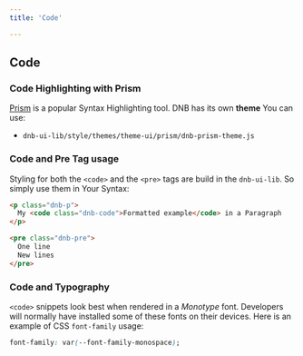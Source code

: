 ```yaml
---
title: 'Code'

---
```


## Code

### Code Highlighting with Prism

[Prism](https://prismjs.com) is a popular Syntax Highlighting tool. DNB has its own **theme** You can use:

- `dnb-ui-lib/style/themes/theme-ui/prism/dnb-prism-theme.js`

### Code and Pre Tag usage

Styling for both the `<code>` and the `<pre>` tags are build in the `dnb-ui-lib`.
So simply use them in Your Syntax:

```html
<p class="dnb-p">
  My <code class="dnb-code">Formatted example</code> in a Paragraph
</p>

<pre class="dnb-pre">
  One line
  New lines
</pre>
```

### Code and Typography

`<code>` snippets look best when rendered in a _Monotype_ font. Developers will normally have installed some of these fonts on their devices. Here is an example of CSS `font-family` usage:

```css
font-family: var(--font-family-monospace);
```
